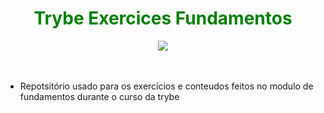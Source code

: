 <div align="center"><h1 style='color:green'> Trybe Exercices Fundamentos</h1><img src="https://emoji.slack-edge.com/TMDDFEPFU/trybe_fogueteanimado/22f9cd043bb1413c.gif"></img></div><br><br>

- Repotsitório usado para os exercícios e conteudos feitos  no modulo de fundamentos durante  o curso da trybe
